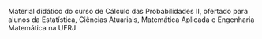 Material didático do curso de Cálculo das Probabilidades II, ofertado para alunos da Estatística, Ciências Atuariais, Matemática Aplicada e Engenharia Matemática na UFRJ
